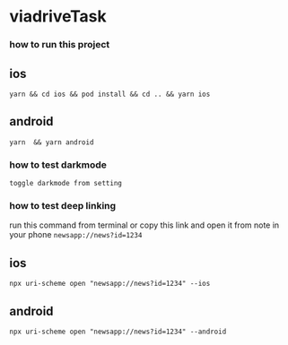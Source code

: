 # viadriveTask

### how to run this project

## ios

`yarn && cd ios && pod install && cd .. && yarn ios`

## android

`yarn  && yarn android`


### how to test darkmode

`toggle darkmode from setting`

### how to test deep linking

run this command from terminal or copy this link and open it from note in your phone `newsapp://news?id=1234`
## ios
 `npx uri-scheme open "newsapp://news?id=1234" --ios`
 
 ## android
 `npx uri-scheme open "newsapp://news?id=1234" --android`
